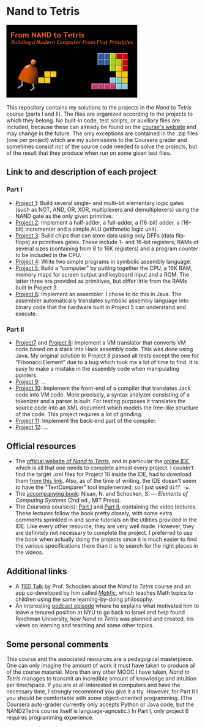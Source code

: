# Nand to Tetris
<img src="nand_to_tetris.png"> 

This repository contains my solutions to the projects in the *Nand to Tetris* course (parts I and II).  The files are organized according to the projects to which they belong. No built-in code, test scripts, or auxiliary files are included, because these can already be found on the [course's website](https://www.nand2tetris.org/) and may change in the future. The only exceptions are contained in the .zip files (one per project) which are my submissions to the Coursera grader and sometimes consist not of the source code needed to solve the projects, but of the result that they produce when run on some given test files.

## Link to and description of each project

### Part I
* [Project 1](https://github.com/pzuehlke/NAND2Tetris/tree/main/01): Build several single- and multi-bit elementary logic gates (such as NOT, AND, OR, XOR, multiplexers and demultiplexers) using the NAND gate as the only given primitive.
* [Project 2](https://github.com/pzuehlke/NAND2Tetris/tree/main/02): Implement a half-adder, a full-adder, a (16-bit) adder, a (16-bit) incrementer and a simple ALU (arithmetic logic unit).
* [Project 3](https://github.com/pzuehlke/NAND2Tetris/tree/main/03): Build chips that can store data using only DFFs (data flip-flops) as primitives gates. These include 1- and 16-bit registers, RAMs of several sizes (containing from 8 to 16K registers) and a program counter to be included in the CPU.
* [Project 4](https://github.com/pzuehlke/NAND2Tetris/tree/main/04): Write two simple programs in symbolic assembly language.
* [Project 5:](https://github.com/pzuehlke/NAND2Tetris/tree/main/05) Build a "computer" by putting together the CPU, a 16K RAM, memory maps for screen output and keyboard input and a ROM. The latter three are provided as primitives, but differ little from the RAMs built in Project 3.
* [Project 6](https://github.com/pzuehlke/NAND2Tetris/tree/main/06): Implement an assembler. I chose to do this in Java. The assembler automatically translates symbolic assembly language into binary code that the hardware built in Project 5 can understand and execute.

### Part II
* [Project7](https://github.com/pzuehlke/NAND2Tetris/tree/main/07) and [Project 8](https://github.com/pzuehlke/NAND2Tetris/tree/main/08): Implement a VM translator that converts VM code based on a stack into Hack assembly code. This was done using Java. My original solution to Project 8 passed all tests except the one for "FibonacciElement" due to a bug which took me a lot of time to find. It is easy to make a mistake in the assembly code when manipulating pointers.
* [Project 9](https://github.com/pzuehlke/NAND2Tetris/tree/main/09): ...
* [Project 10](https://github.com/pzuehlke/NAND2Tetris/tree/main/10): Implement the front-end of a compiler that translates Jack code into VM code. More precisely, a syntax analyzer consisting of a tokenizer and a parser is built. For testing purposes it translates the source code into an XML document which models the tree-like structure of the code. This project requires a lot of grinding.
* [Project 11](https://github.com/pzuehlke/NAND2Tetris/tree/main/11): Implement the back-end part of the compiler.
* [Project 12](https://github.com/pzuehlke/NAND2Tetris/tree/main/12): ...


## Official resources
* The [official website of *Nand to Tetris*](https://www.nand2tetris.org/), and in particular the [online IDE](https://nand2tetris.github.io/web-ide/chip/), which is all that one needs to complete almost every project. I couldn't find the target .xml files for Project 10 inside the IDE, had to download them [from this link](https://drive.google.com/file/d/1xZzcMIUETv3u3sdpM_oTJSTetpVee3KZ/view). Also, as of the time of writing, the IDE doesn't seem to have the "TextComparer" tool implemented, so I just used `diff -w`.
* The [accompanying book](https://mitpress.mit.edu/9780262539807/the-elements-of-computing-systems/): Nisan, N. and Schocken, S. — *Elements of Computing Systems* (2nd ed., MIT Press).
* The Coursera course(s): [Part I](https://www.coursera.org/learn/build-a-computer) and [Part II](https://www.coursera.org/learn/nand2tetris2), containing the video lectures. These lectures follow the book pretty closely, with some extra comments sprinkled in and some tutorials on the utilities provided in the IDE. Like every other resource, they are very well made. However, they are definitely not necessary to complete the project. I preferred to use the book when actually doing the projects since it is much easier to find the various specifications there than it is to search for the right places in the videos.


## Additional links
* A [TED Talk](https://www.ted.com/talks/shimon_schocken_the_self_organizing_computer_course?subtitle=en) by Prof. Schocken about the *Nand to Tetris* course and an app co-developed by him called [*Matific*](https://www.matific.com), which teaches Math topics to children using the same learning-by-doing philosophy.
* An interesting [podcast episode](https://www.youtube.com/watch?v=4oPZaM47f3k) where he explains what motivated him to leave a tenured position at NYU to go back to Israel and help found Reichman University, how *Nand to Tetris* was planned and created, his views on learning and teaching and some other topics.

## Some personal comments
This course and the associated resources are a pedagogical masterpiece. One can only imagine the amount of work it must have taken to produce all of the course
material. More than any other MOOC I have taken, *Nand to Tetris* manages to transmit an incredible amount of knowledge and intuition per time/space. If you are at all interested in computers and have the necessary time, I strongly recommend you give it a try.  However, for Part II I you should be comfortable with some object-oriented programming. (The Coursera auto-grader currently only accepts Python or Java code, but the NAND2Tetris course itself is language-agnostic.) In Part I, only project 6 requires programming experience.